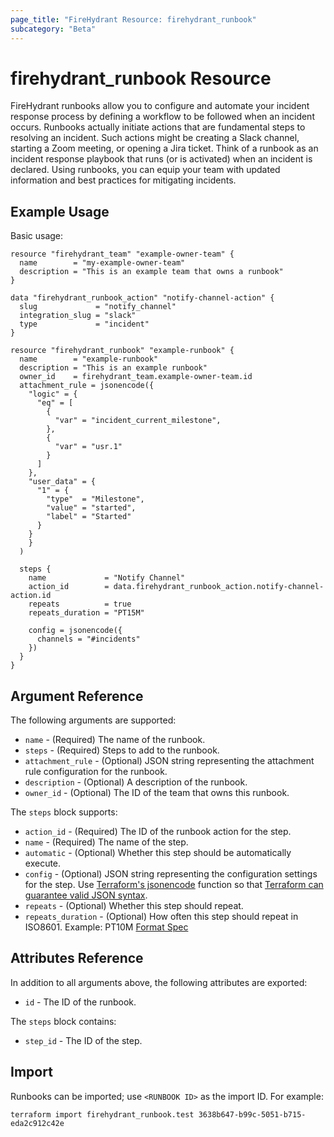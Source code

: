 ```yaml
---
page_title: "FireHydrant Resource: firehydrant_runbook"
subcategory: "Beta"
---
```


# firehydrant_runbook Resource

FireHydrant runbooks allow you to configure and automate your incident response process by defining a workflow
to be followed when an incident occurs. Runbooks actually initiate actions that are fundamental steps to
resolving an incident. Such actions might be creating a Slack channel, starting a Zoom meeting, or opening
a Jira ticket. Think of a runbook as an incident response playbook that runs (or is activated) when
an incident is declared. Using runbooks, you can equip your team with updated information and best practices
for mitigating incidents.

## Example Usage

Basic usage:
```hcl
resource "firehydrant_team" "example-owner-team" {
  name        = "my-example-owner-team"
  description = "This is an example team that owns a runbook"
}

data "firehydrant_runbook_action" "notify-channel-action" {
  slug             = "notify_channel"
  integration_slug = "slack"
  type             = "incident"
}

resource "firehydrant_runbook" "example-runbook" {
  name        = "example-runbook"
  description = "This is an example runbook"
  owner_id    = firehydrant_team.example-owner-team.id
  attachment_rule = jsonencode({
    "logic" = {
      "eq" = [
        {
          "var" = "incident_current_milestone",
        },
        {
          "var" = "usr.1"
        }
      ]
    },
    "user_data" = {
      "1" = {
        "type"  = "Milestone",
        "value" = "started",
        "label" = "Started"
      }
    }
    }
  )

  steps {
    name             = "Notify Channel"
    action_id        = data.firehydrant_runbook_action.notify-channel-action.id
    repeats          = true
    repeats_duration = "PT15M"

    config = jsonencode({
      channels = "#incidents"
    })
  }
}
```

## Argument Reference

The following arguments are supported:

* `name` - (Required) The name of the runbook.
* `steps` - (Required) Steps to add to the runbook.
* `attachment_rule` - (Optional) JSON string representing the attachment rule configuration for the runbook.
* `description` - (Optional) A description of the runbook.
* `owner_id` - (Optional) The ID of the team that owns this runbook.

The `steps` block supports:

* `action_id` - (Required) The ID of the runbook action for the step.
* `name` - (Required) The name of the step.
* `automatic` - (Optional) Whether this step should be automatically execute.
* `config` - (Optional) JSON string representing the configuration settings for the step. 
  Use [Terraform's jsonencode](https://www.terraform.io/language/functions/jsonencode) 
  function so that [Terraform can guarantee valid JSON syntax](https://www.terraform.io/language/expressions/strings#generating-json-or-yaml).
* `repeats` - (Optional) Whether this step should repeat.
* `repeats_duration` - (Optional) How often this step should repeat in ISO8601. 
  Example: PT10M [Format Spec](https://www.digi.com/resources/documentation/digidocs/90001437-13/reference/r_iso_8601_duration_format.htm)

## Attributes Reference

In addition to all arguments above, the following attributes are exported:

* `id` - The ID of the runbook.

The `steps` block contains:

* `step_id` - The ID of the step.

## Import

Runbooks can be imported; use `<RUNBOOK ID>` as the import ID. For example:

```shell
terraform import firehydrant_runbook.test 3638b647-b99c-5051-b715-eda2c912c42e
```
